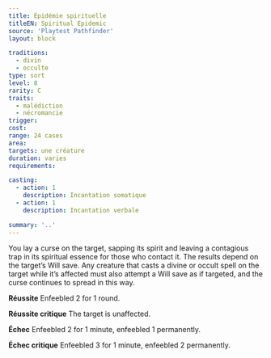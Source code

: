 ```yaml
---
title: Épidémie spirituelle
titleEN: Spiritual Epidemic
source: 'Playtest Pathfinder'
layout: block

traditions:
  - divin
  - occulte
type: sort
level: 8
rarity: C
traits:
  - malédiction
  - nécromancie
trigger: 
cost: 
range: 24 cases
area: 
targets: une créature
duration: varies
requirements: 

casting:
  - action: 1
    description: Incantation somatique
  - action: 1
    description: Incantation verbale

summary: '..'
---
```

You lay a curse on the target, sapping its spirit and leaving a contagious trap in its spiritual essence for those who contact it. The results depend on the target’s Will save. Any creature that casts a divine or occult spell on the target while it’s affected must also attempt a Will save as if targeted, and the curse continues to spread in this way.

**Réussite** Enfeebled 2 for 1 round.

**Réussite critique** The target is unaffected.

**Échec** Enfeebled 2 for 1 minute, enfeebled 1 permanently.

**Échec critique** Enfeebled 3 for 1 minute, enfeebled 2 permanently.